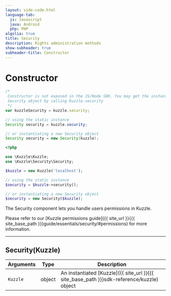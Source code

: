 ```yaml
---
layout: side-code.html
language-tab:
  js: Javascript
  java: Android
  php: PHP
algolia: true
title: Security
description: Rights administration methods
show-subheader: true
subheader-title: Constructor
---
```


# Constructor

```js
/*
 Constructor is not exposed in the JS/Node SDK. You may get the instantiated
 Security object by calling Kuzzle.security
 */
var kuzzleSecurity = kuzzle.security;
```

```java
// using the static instance
Security security = kuzzle.security;

// or instantiating a new Security object
Security security = new Security(kuzzle);
```

```php
<?php

use \Kuzzle\Kuzzle;
use \Kuzzle\Security\Security;

$kuzzle = new Kuzzle('localhost');

// using the static instance
$security = $kuzzle->security();

// or instantiating a new Security object
$security = new Security($kuzzle);
```

The Security component lets you handle users permissions in Kuzzle.

Please refer to our [Kuzzle permissions guide]({{ site_url }}{{{ site_base_path }}}guide/essentials/security/#permissions) for more information.

---

## Security(Kuzzle)

| Arguments | Type | Description |
|---------------|---------|----------------------------------------|
| `Kuzzle` | object | An instantiated [Kuzzle]({{ site_url }}{{{ site_base_path }}}sdk-reference/kuzzle) object |
